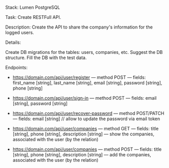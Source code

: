 Stack:
Lumen
PostgreSQL
 
Task:
Create RESTFull API.
 
Description:
Create the API to share the company's information for the logged users.
 
 
Details:
 
Create DB migrations for the tables: users, companies, etc.
Suggest the DB structure. Fill the DB with the test data.
 
Endpoints:
- https://domain.com/api/user/register
— method POST
— fields: first_name [string], last_name [string], email [string], password [string], phone [string]
 
- https://domain.com/api/user/sign-in
— method POST
— fields: email [string], password [string]
 
- https://domain.com/api/user/recover-password
— method POST/PATCH
— fields: email [string] // allow to update the password via email token
 
- https://domain.com/api/user/companies
— method GET
— fields: title [string], phone [string], description [string]
— show the companies, associated with the user (by the relation)
 
- https://domain.com/api/user/companies
— method POST
— fields: title [string], phone [string], description [string]
— add the companies, associated with the user (by the relation)
